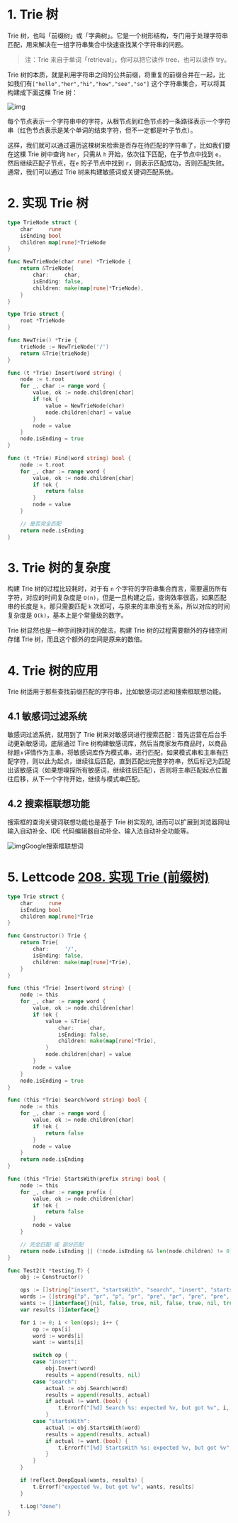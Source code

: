 # 1. Trie 树

Trie 树，也叫「前缀树」或「字典树」。它是一个树形结构，专门用于处理字符串匹配，用来解决在一组字符串集合中快速查找某个字符串的问题。

> 注：Trie 来自于单词「retrieval」，你可以把它读作 tree，也可以读作 try。

Trie 树的本质，就是利用字符串之间的公共前缀，将重复的前缀合并在一起，比如我们有`["hello","her","hi","how","see","so"]` 这个字符串集合，可以将其构建成下面这棵 Trie 树：

![img](https://cdn.jsdelivr.net/gh/elihe2011/bedgraph@master/algorithm/string-match-trie.png) 



每个节点表示一个字符串中的字符，从根节点到红色节点的一条路径表示一个字符串（红色节点表示是某个单词的结束字符，但不一定都是叶子节点）。

这样，我们就可以通过遍历这棵树来检索是否存在待匹配的字符串了，比如我们要在这棵 Trie 树中查询 `her`，只需从 `h` 开始，依次往下匹配，在子节点中找到 `e`，然后继续匹配子节点，在`e` 的子节点中找到 `r`，则表示匹配成功，否则匹配失败。通常，我们可以通过 Trie 树来构建敏感词或关键词匹配系统。



# 2. 实现 Trie 树

```go
type TrieNode struct {
	char     rune
	isEnding bool
	children map[rune]*TrieNode
}

func NewTrieNode(char rune) *TrieNode {
	return &TrieNode{
		char:     char,
		isEnding: false,
		children: make(map[rune]*TrieNode),
	}
}

type Trie struct {
	root *TrieNode
}

func NewTrie() *Trie {
	trieNode := NewTrieNode('/')
	return &Trie{trieNode}
}

func (t *Trie) Insert(word string) {
	node := t.root
	for _, char := range word {
		value, ok := node.children[char]
		if !ok {
			value = NewTrieNode(char)
			node.children[char] = value
		}
		node = value
	}
	node.isEnding = true
}

func (t *Trie) Find(word string) bool {
	node := t.root
	for _, char := range word {
		value, ok := node.children[char]
		if !ok {
			return false
		}
		node = value
	}

	// 是否完全匹配
	return node.isEnding
}
```



# 3. Trie 树的复杂度

构建 Trie 树的过程比较耗时，对于有 `n` 个字符的字符串集合而言，需要遍历所有字符，对应的时间复杂度是 `O(n)`，但是一旦构建之后，查询效率很高，如果匹配串的长度是 `k`，那只需要匹配 `k` 次即可，与原来的主串没有关系，所以对应的时间复杂度是 `O(k)`，基本上是个常量级的数字。

Trie 树显然也是一种空间换时间的做法，构建 Trie 树的过程需要额外的存储空间存储 Trie 树，而且这个额外的空间是原来的数倍。



# 4. Trie 树的应用

Trie 树适用于那些查找前缀匹配的字符串，比如敏感词过滤和搜索框联想功能。

## 4.1 敏感词过滤系统

敏感词过滤系统，就用到了 Trie 树来对敏感词进行搜索匹配：首先运营在后台手动更新敏感词，底层通过 Tire 树构建敏感词库，然后当商家发布商品时，以商品标题+详情作为主串，将敏感词库作为模式串，进行匹配，如果模式串和主串有匹配字符，则以此为起点，继续往后匹配，直到匹配出完整字符串，然后标记为匹配出该敏感词（如果想嗅探所有敏感词，继续往后匹配），否则将主串匹配起点位置往后移，从下一个字符开始，继续与模式串匹配。

## 4.2 搜索框联想功能

搜索框的查询关键词联想功能也是基于 Trie 树实现的, 进而可以扩展到浏览器网址输入自动补全、IDE 代码编辑器自动补全、输入法自动补全功能等。

![img](https://cdn.jsdelivr.net/gh/elihe2011/bedgraph@master/algorithm/string-match-trie-google.png)Google搜索框联想词



# 5. Lettcode [208. 实现 Trie (前缀树)](https://leetcode-cn.com/problems/implement-trie-prefix-tree/)

```go
type Trie struct {
	char     rune
	isEnding bool
	children map[rune]*Trie
}

func Constructor() Trie {
	return Trie{
		char:     '/',
		isEnding: false,
		children: make(map[rune]*Trie),
	}
}

func (this *Trie) Insert(word string) {
	node := this
	for _, char := range word {
		value, ok := node.children[char]
		if !ok {
			value = &Trie{
				char:     char,
				isEnding: false,
				children: make(map[rune]*Trie),
			}
			node.children[char] = value
		}
		node = value
	}
	node.isEnding = true
}

func (this *Trie) Search(word string) bool {
	node := this
	for _, char := range word {
		value, ok := node.children[char]
		if !ok {
			return false
		}
		node = value
	}
	return node.isEnding
}

func (this *Trie) StartsWith(prefix string) bool {
	node := this
	for _, char := range prefix {
		value, ok := node.children[char]
		if !ok {
			return false
		}
		node = value
	}

	// 完全匹配 或 部分匹配
	return node.isEnding || (!node.isEnding && len(node.children) != 0)
}

func Test2(t *testing.T) {
	obj := Constructor()

	ops := []string{"insert", "startsWith", "search", "insert", "startsWith", "search", "insert", "startsWith", "search", "insert", "startsWith", "search", "insert", "startsWith", "search", "insert", "startsWith", "search"}
	words := []string{"p", "pr", "p", "pr", "pre", "pr", "pre", "pre", "pre", "pref", "pref", "pref", "prefi", "pref", "prefi", "prefix", "prefi", "prefix"}
	wants := []interface{}{nil, false, true, nil, false, true, nil, true, true, nil, true, true, nil, true, true, nil, true, true}
	var results []interface{}

	for i := 0; i < len(ops); i++ {
		op := ops[i]
		word := words[i]
		want := wants[i]

		switch op {
		case "insert":
			obj.Insert(word)
			results = append(results, nil)
		case "search":
			actual := obj.Search(word)
			results = append(results, actual)
			if actual != want.(bool) {
				t.Errorf("[%d] Search %s: expected %v, but got %v", i, word, want, actual)
			}
		case "startsWith":
			actual := obj.StartsWith(word)
			results = append(results, actual)
			if actual != want.(bool) {
				t.Errorf("[%d] StartsWith %s: expected %v, but got %v", i, word, want, actual)
			}
		}
	}

	if !reflect.DeepEqual(wants, results) {
		t.Errorf("expected %v, but got %v", wants, results)
	}

	t.Log("done")
}
```

